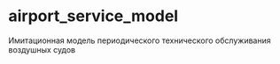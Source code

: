 # airport_service_model
Имитационная модель периодического технического обслуживания воздушных судов
